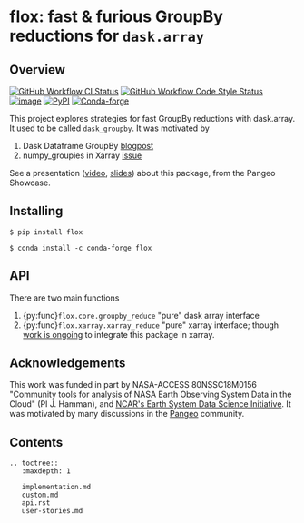 # flox: fast & furious GroupBy reductions for `dask.array`

## Overview

[![GitHub Workflow CI Status](https://img.shields.io/github/workflow/status/dcherian/flox/CI?logo=github&style=flat)](https://github.com/dcherian/flox/actions)
[![GitHub Workflow Code Style Status](https://img.shields.io/github/workflow/status/dcherian/flox/code-style?label=Code%20Style&style=flat)](https://github.com/dcherian/flox/actions)
[![image](https://img.shields.io/codecov/c/github/dcherian/flox.svg?style=flat)](https://codecov.io/gh/dcherian/flox)
[![PyPI](https://img.shields.io/pypi/v/flox.svg?style=flat)](https://pypi.org/project/flox/)
[![Conda-forge](https://img.shields.io/conda/vn/conda-forge/flox.svg?style=flat)](https://anaconda.org/conda-forge/flox)

This project explores strategies for fast GroupBy reductions with dask.array. It used to be called `dask_groupby`. It was motivated by

1.  Dask Dataframe GroupBy
    [blogpost](https://blog.dask.org/2019/10/08/df-groupby)
2.  numpy_groupies in Xarray
    [issue](https://github.com/pydata/xarray/issues/4473)

See a presentation ([video](https://discourse.pangeo.io/t/november-17-2021-flox-fast-furious-groupby-reductions-with-dask-at-pangeo-scale/2016), [slides](https://docs.google.com/presentation/d/1YubKrwu9zPHC_CzVBhvORuQBW-z148BvX3Ne8XcvWsQ/edit?usp=sharing)) about this package, from the Pangeo Showcase.

## Installing

``` shell
$ pip install flox
```

``` shell
$ conda install -c conda-forge flox
```

## API

There are two main functions
1.  {py:func}`flox.core.groupby_reduce`
    "pure" dask array interface
1.  {py:func}`flox.xarray.xarray_reduce`
    "pure" xarray interface; though [work is ongoing](https://github.com/pydata/xarray/pull/5734) to integrate this
    package in xarray.

## Acknowledgements

This work was funded in part by NASA-ACCESS 80NSSC18M0156 "Community tools for analysis of NASA Earth Observing System
Data in the Cloud" (PI J. Hamman), and [NCAR's Earth System Data Science Initiative](https://ncar.github.io/esds/).
It was motivated by many discussions in the [Pangeo](https://pangeo.io) community.

## Contents
```{eval-rst}
.. toctree::
   :maxdepth: 1

   implementation.md
   custom.md
   api.rst
   user-stories.md
```
